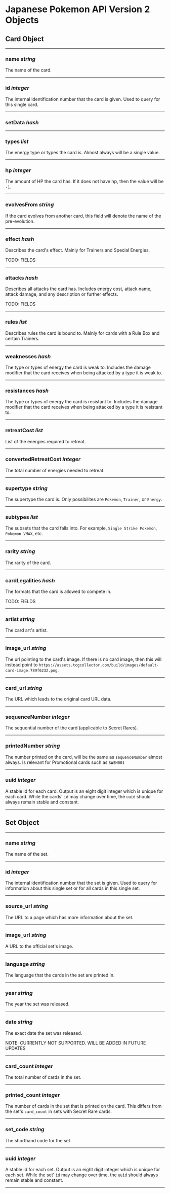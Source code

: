 # Japanese Pokemon API Version 2 Objects

## Card Object

* * *

### name _string_

The name of the card.
* * *

### id _integer_

The internal identification number that the card is given. Used to query for this single card.

* * *

### setData _hash_

* * *

### types _list<string>_

The energy type or types the card is. Almost always will be a single value.

* * *

### hp _integer_

The amount of HP the card has. If it does not have hp, then the value will be `-1`.

* * *

### evolvesFrom _string_

If the card evolves from another card, this field will denote the name of the pre-evolution.

* * *

### effect _hash_

Describes the card's effect. Mainly for Trainers and Special Energies.

TODO: FIELDS

* * *

### attacks _hash_

Describes all attacks the card has. Includes energy cost, attack name, attack damage, and any description or further effects.

TODO: FIELDS

* * *

### rules _list<string>_

Describes rules the card is bound to. Mainly for cards with a Rule Box and certain Trainers.

* * *

### weaknesses _hash_

The type or types of energy the card is weak to. Includes the damage modifier that the card receives when being attacked by a type it is weak to.

* * *

### resistances _hash_

The type or types of energy the card is resistant to. Includes the damage modifier that the card receives when being attacked by a type it is resistant to.

* * *

### retreatCost _list<string>_

List of the energies required to retreat.

* * *

### convertedRetreatCost _integer_

The total number of energies needed to retreat.

* * *

### supertype _string_

The supertype the card is. Only possibilites are `Pokemon`, `Trainer`, or `Energy`.

* * *

### subtypes _list<string>_

The subsets that the card falls into. For example, `Single Strike Pokemon`, `Pokemon VMAX`, etc.

* * *

### rarity _string_

The rarity of the card.

* * *

### cardLegalities _hash_

The formats that the card is allowed to compete in. 

TODO: FIELDS

* * *

### artist _string_

The card art's artist.

* * *

### image_url _string_

The url pointing to the card's image. If there is no card image, then this will instead point to `https://assets.tcgcollector.com/build/images/default-card-image.789f6232.png`.

* * *

### card_url _string_

The URL which leads to the original card URL data.

* * *

### sequenceNumber _integer_

The sequential number of the card (applicable to Secret Rares).

* * *

### printedNumber _string_

The number printed on the card, will be the same as `sequenceNumber` almost always. Is relevant for Promotional cards such as `SWSH001`

* * *

### uuid _integer_

A stable id for each card. Output is an eight digit integer which is unique for each card. While the cards' `id` may change over time, the `uuid` should always remain stable and constant. 

* * *


## Set Object

* * *

### name _string_

The name of the set.

* * *

### id _integer_

The internal identification number that the set is given. Used to query for information about this single set or for all cards in this single set.

* * *

### source_url _string_

The URL to a page which has more information about the set.

* * *

### image_url _string_

A URL to the official set's image.

* * *

### language _string_

The language that the cards in the set are printed in.

* * *

### year _string_

The year the set was released.

* * *

### date _string_

The exact date the set was released. 

NOTE: CURRENTLY NOT SUPPORTED. WILL BE ADDED IN FUTURE UPDATES

* * *

### card_count _integer_

The total number of cards in the set.

* * *

### printed_count _integer_

The number of cards in the set that is printed on the card. This differs from the set's `card_count` in sets with Secret Rare cards.

* * *

### set_code _string_

The shorthand code for the set.

* * *

### uuid _integer_

A stable id for each set. Output is an eight digit integer which is unique for each set. While the set' `id` may change over time, the `uuid` should always remain stable and constant. 

* * *